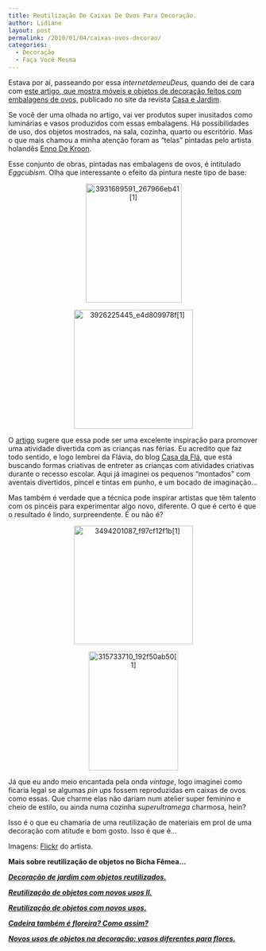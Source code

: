 ```yaml
---
title: Reutilização De Caixas De Ovos Para Decoração.
author: Lidiane
layout: post
permalink: /2010/01/04/caixas-ovos-decorao/
categories:
  - Decoração
  - Faça Você Mesma
---
```

Estava por aí, passeando por essa _internetdemeuDeus,_ quando dei de cara com <a href="http://revistacasaejardim.globo.com/Revista/Common/0,,EMI78894-16940,00-RECICLE%20A%20CAIXA%20DE%20OVOS.html" target="_blank" rel="noopener noreferrer">este artigo, que mostra móveis e objetos de decoração feitos com embalagens de ovos,</a> publicado no site da revista <a href="http://revistacasaejardim.globo.com/" target="_blank" rel="noopener noreferrer">Casa e Jardim</a>.

Se você der uma olhada no artigo, vai ver produtos super inusitados como luminárias e vasos produzidos com essas embalagens. Há possibilidades de uso, dos objetos mostrados, na sala, cozinha, quarto ou escritório. Mas o que mais chamou a minha atenção foram as “telas” pintadas pelo artista holandês <a href="http://www.ennodekroon.nl/" target="_blank" rel="noopener noreferrer">Enno De Kroon</a>.

<!--more-->

Esse conjunto de obras, pintadas nas embalagens de ovos, é intitulado _Eggcubism_. Olha que interessante o efeito da pintura neste tipo de base:

<p style="text-align: center;">
  <a href="https://www.trololodemulher.com.br/2010/01/3931689591_267966eb411.jpg"><img class="aligncenter" style="display: block; float: none; margin-left: auto; margin-right: auto; border-width: 0px;" title="3931689591_267966eb41[1]" src="https://www.trololodemulher.com.br/2010/01/3931689591_267966eb411_thumb.jpg" border="0" alt="3931689591_267966eb41[1]" width="193" height="240" /></a>
</p>

<p style="text-align: center;">
  <a href="https://www.trololodemulher.com.br/2010/01/3926225445_e4d809978f1.jpg"><img class="aligncenter" style="display: block; float: none; margin-left: auto; margin-right: auto; border-width: 0px;" title="3926225445_e4d809978f[1]" src="https://www.trololodemulher.com.br/2010/01/3926225445_e4d809978f1_thumb.jpg" border="0" alt="3926225445_e4d809978f[1]" width="240" height="240" /></a>
</p>

O <a href="http://revistacasaejardim.globo.com/Revista/Common/0,,EMI78894-16940,00-RECICLE%20A%20CAIXA%20DE%20OVOS.html" target="_blank" rel="noopener noreferrer">artigo</a> sugere que essa pode ser uma excelente inspiração para promover uma atividade divertida com as crianças nas férias. Eu acredito que faz todo sentido, e logo lembrei da Flávia, do blog <a href="http://www.acasadafla.blogspot.com/" target="_blank" rel="noopener noreferrer">Casa da Flá</a>, que está buscando formas criativas de entreter as crianças com atividades criativas durante o recesso escolar. Aqui já imaginei os pequenos “montados” com aventais divertidos, pincel e tintas em punho, e um bocado de imaginação…

Mas também é verdade que a técnica pode inspirar artistas que têm talento com os pincéis para experimentar algo novo, diferente. O que é certo é que o resultado é lindo, surpreendente. É ou não é?

<p style="text-align: center;">
  <a href="https://www.trololodemulher.com.br/2010/01/3494201087_f97cf12f1b1.jpg"><img class="aligncenter" style="display: block; float: none; margin-left: auto; margin-right: auto; border-width: 0px;" title="3494201087_f97cf12f1b[1]" src="https://www.trololodemulher.com.br/2010/01/3494201087_f97cf12f1b1_thumb.jpg" border="0" alt="3494201087_f97cf12f1b[1]" width="240" height="239" /></a>
</p>

<p style="text-align: center;">
  <a href="https://www.trololodemulher.com.br/2010/01/315733710_192f50ab501.jpg"><img class="aligncenter" style="display: block; float: none; margin-left: auto; margin-right: auto; border-width: 0px;" title="315733710_192f50ab50[1]" src="https://www.trololodemulher.com.br/2010/01/315733710_192f50ab501_thumb.jpg" border="0" alt="315733710_192f50ab50[1]" width="180" height="240" /></a>
</p>

Já que eu ando meio encantada pela onda _vintage_, logo imaginei como ficaria legal se algumas _pin ups_ fossem reproduzidas em caixas de ovos como essas. Que charme elas não dariam num atelier super feminino e cheio de estilo, ou ainda numa cozinha _superultramega_ charmosa, hein?

Isso é o que eu chamaria de uma reutilização de materiais em prol de uma decoração com atitude e bom gosto. Isso é que é…

Imagens: <a href="http://www.flickr.com/photos/ennodekroon/" target="_blank" rel="noopener noreferrer">Flickr</a> do artista.

**Mais sobre reutilização de objetos no Bicha Fêmea&#8230;**

**_<a href="http://www.trololodemulher.com.br/2009/10/29/decoracao-jardim/" target="_self">Decoração de jardim com objetos reutilizados.</a>_**

**_<a href="http://www.trololodemulher.com.br/2009/10/07/reutilizacao-de-objetos/" target="_self">Reutilização de objetos com novos usos II.</a>_**

**_<a href="http://www.trololodemulher.com.br/2009/10/06/reutilizacao-de-objetos-2/" target="_self">Reutilização de objetos com novos usos.</a>_**

**_<a href="http://www.trololodemulher.com.br/2009/02/23/reutilizacao-cadeira-jardim/" target="_self">Cadeira também é floreira? Como assim?</a>_**

**_<a href="http://www.trololodemulher.com.br/2009/02/15/vasos-diferentes-flores/" target="_self">Novos usos de objetos na decoração: vasos diferentes para flores.</a>_**